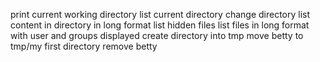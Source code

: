 print current working directory
list current directory
change directory
list content in directory in long format
list hidden files
list files in long format with user and groups displayed
create directory into tmp
move betty to tmp/my first directory
remove betty
